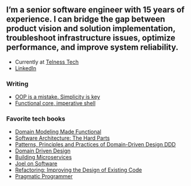 ## I’m a senior software engineer with 15 years of experience. I can bridge the gap between product vision and solution implementation, troubleshoot infrastructure issues, optimize performance, and improve system reliability. <br>
- Currently at [Telness Tech](www.telnesstech.com)
- [LinkedIn](www.linkedin.com/in/acnetto)
### Writing

- [OOP is a mistake. Simplicity is key](https://github.com/acneto/oop-is-a-mistake)
- [Functional core, imperative shell](https://github.com/acneto/functional-core)

### Favorite tech books

- [Domain Modeling Made Functional](https://learning.oreilly.com/library/view/domain-modeling-made/9781680505481/)<br>
- [Software Architecture: The Hard Parts](https://learning.oreilly.com/library/view/software-architecture-the/9781492086888/)<br>
- [Patterns, Principles and Practices of Domain-Driven Design DDD](https://learning.oreilly.com/library/view/patterns-principles-and/9781118714706/)<br>
- [Domain Driven Design](https://learning.oreilly.com/library/view/domain-driven-design-tackling/0321125215/)<br>
- [Building Microservices](https://learning.oreilly.com/library/view/building-microservices-2nd/9781492034018/)<br>
- [Joel on Software](https://learning.oreilly.com/library/view/joel-on-software/9781590593899/)<br>
- [Refactoring: Improving the Design of Existing Code](https://learning.oreilly.com/library/view/refactoring-improving-the/9780134757681/)<br>
- [Pragmatic Programmer](https://learning.oreilly.com/library/view/hunt-the-pragmatic-programmer/020161622X/)<br>
